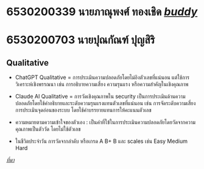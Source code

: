 # 6530200339 นายภาณุพงศ์ ทองเชิด *[buddy](https://6530200339.github.io)*
# 6530200703 นายปุณกัณฑ์ ปุญสิริ 

## Qualitative
- ChatGPT Qualitative = การประเมินความปลอดภัยโดยไม่อิงตัวเลขที่แน่นอน แต่ใช้การวิเคราะห์เชิงพรรณนา เช่น การอธิบายความเสี่ยง ความรุนแรง หรือความสำคัญในเชิงคุณภาพ

- Claude AI Qualitative = การวัดเชิงคุณภาพใน security เป็นการประเมินด้านความปลอดภัยโดยใช้คำอธิบายและระดับความรุนแรงแทนตัวเลขที่แน่นอน เช่น การจัดระดับความเสี่ยง การประเมินจุดอ่อนของระบบ โดยใช้คำบรรยายแทนการให้คะแนนตัวเลข

- ความหมายตามความเข้าใจของตัวเอง : เป็นคำที่ใข้ในการประเมินความปลอดภัยโดยวัดจากความคุณภาพเป็นตัววัด โดยไม่ใช้ตัวเลข

- ในชีวิตประจำวัน
การวัดจากลำดับ หรือเกรด A B+ B และ scales เช่น Easy Medium Hard

*[ที่มา](https://www.isc2.org/certifications/cissp/cissp-student-glossary#q)*